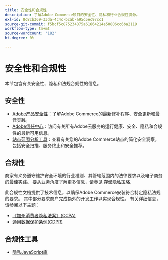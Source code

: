 ```yaml
---
title: 安全性和合规性
description: 了解Adobe Commerce项目的安全性、隐私和行业合规性资源。
exl-id: 8c8cb369-33da-4c4c-bcab-a95d5ec97cc1
source-git-commit: f5bcf5c875234875a61664214e50806cc6ba2119
workflow-type: tm+mt
source-wordcount: '182'
ht-degree: 0%

---
```


# 安全性和合规性

本节包含有关安全性、隐私和法规合规性的信息。

## 安全性

- [Adobe产品安全性](https://helpx.adobe.com/security.html)：了解Adobe Commerce的最新修补程序、安全更新和最佳实践。
- [Adobe信任中心](https://www.adobe.com/trust.html)：访问有关所有Adobe云服务的运行健康、安全、隐私和合规性的最新可用信息。
- [站点范围分析工具](../tools/site-wide-analysis-tool/dashboard.md)：查看有关您的Adobe Commerce站点的简化安全洞察，包括安全扫描、服务终止和安全推荐。

## 合规性

商家有义务遵守维护安全环境的行业准则、其管辖范围内的法律要求以及电子商务的最佳实践。 要从业务角度了解更多信息，请参见 [存储隐私策略](https://experienceleague.adobe.com/docs/commerce-admin/start/compliance/privacy/privacy-policy.html).

此合规性文档提供了技术信息，以确保Adobe Commerce安装符合特定隐私法规的要求。 其中部分要求商户完成额外的开发工作以实现合规性。 有关详细信息，请参阅以下主题：

- [《加州消费者隐私法案》(CCPA)](privacy/ccpa.md)
- [通用数据保护条例(GDPR)](privacy/gdpr.md)

## 合规性工具

- [隐私JavaScript库](privacy/javascript-library.md)
